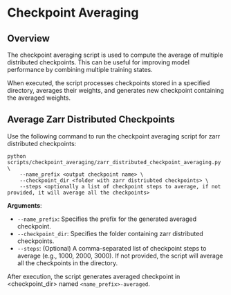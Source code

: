 Checkpoint Averaging
====================

Overview
--------
The checkpoint averaging script is used to compute the average of multiple distributed checkpoints. This can be useful for improving model performance by combining multiple training states.

When executed, the script processes checkpoints stored in a specified directory, averages their weights, and generates new checkpoint containing the averaged weights.

Average Zarr Distributed Checkpoints
------------------------------------
Use the following command to run the checkpoint averaging script for zarr distributed checkpoints:

```shell
python scripts/checkpoint_averaging/zarr_distributed_checkpoint_averaging.py \
    --name_prefix <output checkpoint name> \
    --checkpoint_dir <folder with zarr distriubted checkpoints> \
    --steps <optionally a list of checkpoint steps to average, if not provided, it will average all the checkpoints>
```
**Arguments**:
- `--name_prefix`: Specifies the prefix for the generated averaged checkpoint.
- `--checkpoint_dir`: Specifies the folder containing zarr distributed checkpoints.
- `--steps`: (Optional) A comma-separated list of checkpoint steps to average (e.g., 1000, 2000, 3000). If not provided, the script will average all the checkpoints in the directory.

After execution, the script generates averaged checkpoint in <checkpoint_dir> named `<name_prefix>-averaged`.
